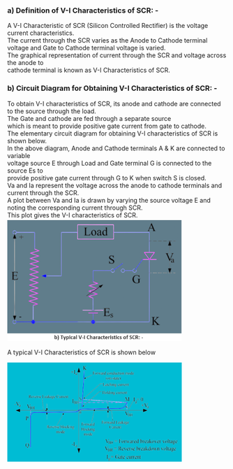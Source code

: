 <h3>a) Definition of V-I Characteristics of SCR: -</h3>
A V-I Characteristic of SCR (Silicon Controlled Rectifier) is the voltage current characteristics.<br> The current through the SCR varies as the Anode to Cathode terminal <br>voltage and Gate to Cathode terminal voltage is varied. <br>The graphical representation of current through the SCR and voltage across the anode to <br>cathode terminal is known as V-I Characteristics of SCR.
<h3>b) Circuit Diagram for Obtaining V-I Characteristics of SCR: -</h3>
To obtain V-I characteristics of SCR, its anode and cathode are connected to the source through the load.<br> The Gate and cathode are fed through a separate source <br>which is meant to provide positive gate current from gate to cathode.<br> The elementary circuit diagram for obtaining V-I characteristics of SCR is shown below.<br>
In the above diagram, Anode and Cathode terminals A & K are connected to variable<br> voltage source E through Load and Gate terminal G is connected to the source Es to <br>provide positive gate current through G to K when switch S is closed.<br> Va and Ia represent the voltage across the anode to cathode terminals and current through the SCR. <br>A plot between Va and Ia is drawn by varying the source voltage E and noting the corresponding current through SCR.<br> This plot gives the V-I characteristics of SCR.

<img src ="images/Screenshot_20230209_042624.png" width="400" hight="400">
                                                                                                     
A typical V-I Characteristics of SCR is shown below

<img src ="images/Screenshot_20230209_042639.png" width="400" hight="400">


